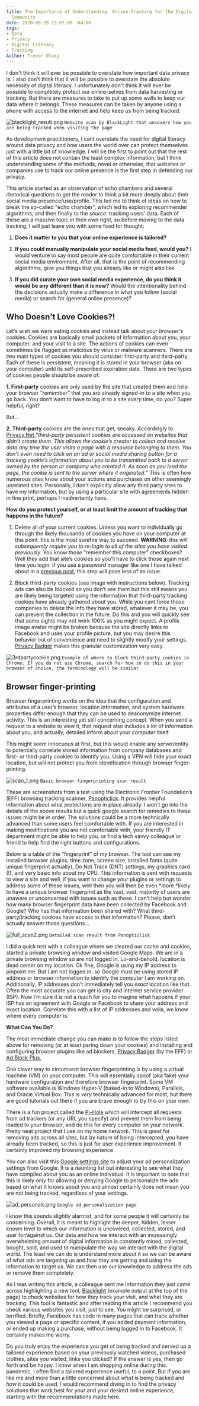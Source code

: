 ```yaml
---
title: The Importance of Understanding  Online Tracking for the Digital Development
  Community
date: 2020-09-29 13:07:00 -04:00
tags:
- Data
- Privacy
- Digital Literacy
- Tracking
Author: Trevor Olexy
---
```


I don't think it will ever be possible to overstate how important data privacy is. I also don't think that it will be possible to overstate the absolute necessity of digital literacy. I unfortunately don't think it will ever be possible to completely protect our online-selves from data harvesting or tracking. But there are measures to take to put up some walls to keep our data where it belongs. These measures can be taken by anyone using a phone with access to the internet and help keep us from being tracked. 

![blacklight_result.png](/uploads/blacklight_result.png)
`Website scan by BlackLight that uncovers how you are being tracked when visiting the page` 

As development practitioners, I cant overstate the need for digital literacy around data privacy and how users the world over can protect themselves just with a little bit of knowledge. I will be the first to point out that the rest of this article does not contain the least complex information, but I think understanding some of the methods, novel or otherwise, that websites or companies use to track our online presence is the first step in defending our privacy.

This article started as an observation of echo chambers and several rhetorical questions to get the reader to think a bit more deeply about their social media presence/use/profile. This led me to think of ideas on how to break the so-called "echo chamber", which led to exploring recommender algorithms, and then finally to the *source*: tracking users’ data. Each of these are a massive topic in their own right, so before moving to the data tracking, I will just leave you with some food for thought:

1. **Does it matter to you that your online experience is tailored?**

2. **If you could manually manipulate your social media feed, would you?** I would venture to say most people are quite comfortable in their current social media environment. After all, that is the point of recommending algorithms, give you things that you already like or might also like. 

3. **If you did curate your own social media experience, do you think it would be any different than it is now?** Would the intentionality behind the decisions actually make a difference in what you follow (social media) or search for (general online presence)?

## Who Doesn't Love Cookies?!

Let’s wish we were eating cookies and instead talk about your *browser's* cookies. Cookies are basically small packets of information about you, your computer, and your visit to a site. The actions of cookies can even sometimes be flagged as malicious by virus or malware scanners. There are two main types of cookies you should consider: first-party and third-party. Each of these is persistent, meaning it is stored in your browser (aka on your computer) until its self-prescribed expiration date. There are two types of cookies people should be aware of:

**1. First-party** cookies are only used by the site that created them and help your browser “remember” that you are already signed-in to a site when you go back. You don’t want to have to log in to a site *every* time, do you? Super helpful, right?

But…

**2. Third-party** cookies are the ones that get, sneaky.  Accordingly to [Privacy.Net,](https://privacy.net/stop-cookies-tracking/)“*third-party persistent cookies are accessed on websites that didn’t create them. This allows the cookie’s creator to collect and receive data any time the user visits a page with a resource belonging to them. You don’t even need to click on an ad or social media sharing button for a tracking cookie’s information about you to be transmitted back to a server owned by the person or company who created it. As soon as you load the page, the cookie is sent to the server where it originated.*” This is often how numerous sites know about your actions and purchases on other seemingly unrelated sites. Personally, I don't explicitly allow any third party sites to have my information, but by using a particular site with agreements hidden in fine print, perhaps I inadvertently have.

**How do you protect yourself, or at least limit the amount of tracking that happens in the future?**

1. Delete all of your current cookies. Unless you want to individually go through the likely thousands of cookies you have on your computer at this point, this is the most surefire way to succeed. **WARNING**: *this will subsequently require you to re-login to all of the sites you have visited previously*. You know those “remember this computer” checkboxes? Well they add that site’s cookies so you’ll have to click those again next time you login. If you use a password manager like one I have talked about in a [previous post](https://dai-global-digital.com/personal-digital-security-the-beginning.html), this step will pose less of an issue.

2. Block third-party cookies (see image with instructions below). Tracking ads can also be blocked so you don’t see them but this still means you are likely being targeted using the information that third-party tracking cookies have already gathered about you. While you cant force those companies to delete the info they have stored, whatever it may be, you can prevent the collection in the future. Do this and you will quickly see that some sights may not work 100% as you might expect. A profile image avatar might be broken because the site directly links to Facebook and uses your profile picture, but you may desire this behavior out of convenience and need to slightly modify your settings. [Privacy Badger](https://privacybadger.org/) makes this granular customization very easy.

![3rdpartycookie.png](/uploads/3rdpartycookie.png)
`Example of where to block third-party cookies in Chrome. If you do not use Chrome, search for how to do this in your browser of choice, the terminology will be similar.`

## Browser finger-printing

Browser fingerprinting works on the idea that the configuration and attributes of a user’s browser, location information, and system hardware properties differ enough that they can be used to deanonymize internet activity. This is an interesting yet still concerning concept. When you send a request to a website to view it, that request also includes a lot of information about you, and actually, detailed inform about your *computer* itself.

This might seem innocuous at first, but this would enable any server/entity to potentially correlate stored information from company databases and first- or third-party cookies to identify you. Using a VPN will hide your exact location, but will not protect you from identification through browser finger-printing.

![scan_1.png](/uploads/scan_1.png)
`Basic browser fingerprinting scan result`

These are screenshots from a test using the Electronic  Frontier Foundation’s (EFF) browsing tracking scanner, [Panopticlick](https://panopticlick.eff.org/). It provides helpful information about what protections are in place already. I won’t go into the details of the above results but a quick google search for remedies to these issues might be in order. The solutions could be a more technically advanced than some users feel comfortable with. If you are interested in making modifications you are not comfortable with, your friendly IT department might be able to help you, or find a tech savvy colleague or friend to help find the right buttons and configurations.

Below is a table of the “fingerprint” of my browser. The tool can see my installed browser plugins, time zone, screen size, installed fonts (quite unique fingerprint actually), Do Not Track (DNT) settings, my graphics card (!), and very basic info about my CPU. This information is sent with requests to view a site and well, if you want to change your plugins or settings to address some of these issues, well then you will then be even \*more \*likely to have a unique browser fingerprint as the vast, vast, majority of users are unaware or unconcerned with issues such as these. I can’t help but wonder how many browser fingerprint data have been collected by Facebook and Google?  Who has that information been shared with? What third-party/tracking cookies have access to *that* information? Please, don’t actually answer those questions…

![full_scan2.png](/uploads/full_scan2.png)
`Detailed scan result from Panopticlick`

I did a quick test with a colleague where we cleared our cache and cookies, started a private browsing window and visited Google Maps. We are in a private browsing window so are not logged in. Lo-and-behold, location is dead center on my location. Ok fine, Google is using my IP address to pinpoint me. But I am not logged in, so Google must be using stored IP address or browser information to identify the computer I am working on. Additionally, IP addresses don’t immediately tell you *exact* location like that. Often the most accurate you can get is city and internet service provider (ISP). Now I’m sure it is not a reach for you to imagine what happens if your ISP has an agreement with Google or Facebook to share your address and exact location. Correlate this with a list of IP addresses and voila, we know where every computer is.

**What Can You Do?**

The most immediate change you can make is to follow the steps listed above for removing (or at least paring down your cookies) and installing and configuring browser plugins like ad blockers, [Privacy Badger](https://privacybadger.org/) (by the EFF) or [Ad Block Plus.](https://adblockplus.org/) 

One clever way to circumvent browser fingerprinting is by using a virtual machine (VM) on your computer. This will essentially spoof (aka fake) your hardware configuration and therefore browser fingerprint. Some VM software available is Windows Hyper-V (baked-in to Windows), Parallels, and Oracle Virtual Box. This is *very* technically advanced for most, but there are good tutorials out there if you are brave enough to try this on your own.

There is a fun project called the [Pi-Hole](https://pi-hole.net/) which will intercept all requests from ad trackers (or any URL you specify) and prevent them from being loaded to your browser, and do this for every computer on your network. Pretty neat project that I use on my home network. This is great for removing ads across all sites, but by nature of being intercepted, you have already been tracked, so this is just for user experience improvement. It certainly improved my browsing experience. 

You can also visit this [Google settings site](https://adssettings.google.com/) to adjust your ad personalization settings from Google. It is a daunting list but interesting to see what they have compiled about you as an online individual. It is important to note that this is likely *only* for allowing or denying Google to personalize the ads based on what it knows about you and almost certainly does not mean you are not being tracked, regardless of your settings.

![ad_personals.png](/uploads/ad_personals.png)
`Google ad personalization page`

I know this sounds slightly alarmist, and for some people it will certainly be concerning. Overall, it is meant to highlight the deeper, hidden, lesser known level to which our information is uncovered, collected, stored, and user for/against us. Our data and how we interact with an increasingly overwhelming amount of digital information is constantly mined, collected, bought, sold, and used to manipulate the way we interact with the digital world. The least we can do is understand more about it so we can be aware of what ads are targeting us and how they are getting and using the information to target us. We can then use our knowledge to address the ads or remove them completely. 

As I was writing this article, a colleague sent me information they just came across highlighting a new tool, [Blacklight](https://themarkup.org/press-release-20200922/) (example output at the top of the page) to check websites for how they track your visit, and what they are tracking. This tool is fantastic and after reading this article I recommend you check various websites you visit, just to see. You might be surprised, or terrified. Briefly, Facebook has code in many pages that can track whether you viewed a page or specific content, if you added payment information, or ended up making a purchase, without being logged in to Facebook. It certainly makes me worry. 

Do you truly enjoy the experience you get of being tracked and served up a tailored experience based on your previously watched videos, purchased clothes, sites you visited, links you clicked? If the answer is yes, then go forth and be happy. I know when I am shopping online during this pandemic, I often find a tailored experience useful, to a point. But if you are like me and more than a little concerned about *what* is being tracked and *how* it could be used, I would recommend diving in to find the privacy solutions that work best for your and your desired online experience, starting with the recommendations made here. 